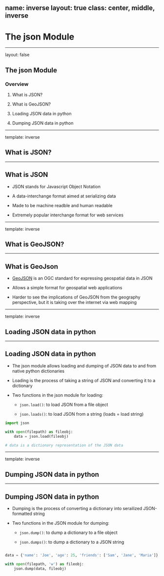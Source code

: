 name: inverse
layout: true
class: center, middle, inverse
---
# The json Module
---
layout: false
## The json Module

### Overview

1. What is JSON?

2. What is GeoJSON?

3. Loading JSON data in python

4. Dumping JSON data in python
---
template: inverse
## What is JSON?
---
## What is JSON

- JSON stands for Javascript Object Notation

- A data-interchange format aimed at serializing data

- Made to be machine readble and human readable

- Extremely popular interchange format for web services
---
template: inverse
## What is GeoJSON?
---
## What is GeoJson

- [GeoJSON](http://geojson.org/geojson-spec.html#introduction)
  is an OGC standard for expressing geospatial data in JSON

- Allows a simple format for geospatial web applications

- Harder to see the implications of GeoJSON from the geography
  perspective, but it is taking over the internet via web mapping
---
template: inverse
## Loading JSON data in python
---
## Loading JSON data in python

- The json module allows loading and dumping of JSON data to and
  from native python dictionaries

- Loading is the process of taking a string of JSON and converting
  it to a dictionary

- Two functions in the json module for loading:

    - `json.load()`: to load JSON from a file object

    - `json.loads()`: to load JSON from a string (loads = load string)

```py
import json

with open(filepath) as fileobj:
    data = json.load(fileobj)

# data is a dictionary representation of the JSON data
```
---
template: inverse
## Dumping JSON data in python
---
## Dumping JSON data in python

- Dumping is the process of converting a dictionary into
  serailized JSON-formatted string

- Two functions in the JSON module for dumping:

    - `json.dump()`: to dump a dictionary to a file object

    - `json.dumps()`: to dump a dictionary to a JSON string

```py

data = {'name': 'Joe', 'age': 25, 'friends': ['Sam', 'Jane', 'Maria']}

with open(filepath, 'w') as fileobj:
    json.dump(data, fileobj)
```
